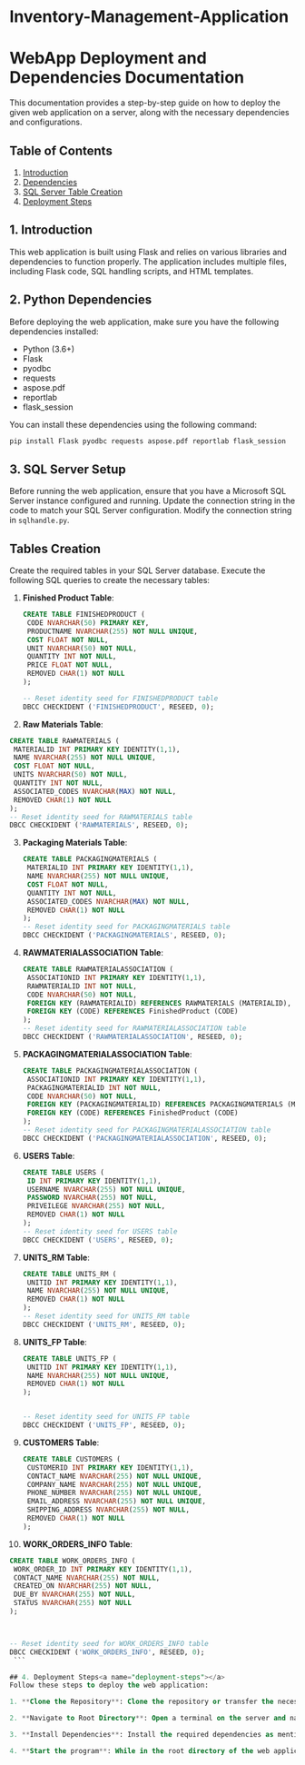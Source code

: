 # Inventory-Management-Application

# WebApp Deployment and Dependencies Documentation

This documentation provides a step-by-step guide on how to deploy the given web application on a server, along with the necessary dependencies and configurations.

## Table of Contents
1. [Introduction](#introduction)
2. [Dependencies](#dependencies)
3. [SQL Server Table Creation](#sql-server-setup)
4. [Deployment Steps](#deployment-steps)

## 1. Introduction<a name="introduction"></a>
This web application is built using Flask and relies on various libraries and dependencies to function properly. The application includes multiple files, including Flask code, SQL handling scripts, and HTML templates.

## 2. Python Dependencies<a name="dependencies"></a>
Before deploying the web application, make sure you have the following dependencies installed:

- Python (3.6+)
- Flask
- pyodbc
- requests
- aspose.pdf
- reportlab
- flask_session

You can install these dependencies using the following command:
```bash
pip install Flask pyodbc requests aspose.pdf reportlab flask_session
```

## 3. SQL Server Setup<a name="sql-server-setup"></a>
Before running the web application, ensure that you have a Microsoft SQL Server instance configured and running. Update the connection string in the code to match your SQL Server configuration. Modify the connection string in  `sqlhandle.py`.

## Tables Creation
Create the required tables in your SQL Server database. Execute the following SQL queries to create the necessary tables:


1. **Finished Product Table**:

   ```sql
   CREATE TABLE FINISHEDPRODUCT (
    CODE NVARCHAR(50) PRIMARY KEY,
    PRODUCTNAME NVARCHAR(255) NOT NULL UNIQUE,
    COST FLOAT NOT NULL,
    UNIT NVARCHAR(50) NOT NULL,
    QUANTITY INT NOT NULL,
    PRICE FLOAT NOT NULL,
    REMOVED CHAR(1) NOT NULL
   );
   
   -- Reset identity seed for FINISHEDPRODUCT table
   DBCC CHECKIDENT ('FINISHEDPRODUCT', RESEED, 0);
   ```

  2. **Raw Materials Table**:

   ```sql
   CREATE TABLE RAWMATERIALS (
    MATERIALID INT PRIMARY KEY IDENTITY(1,1),
    NAME NVARCHAR(255) NOT NULL UNIQUE,
    COST FLOAT NOT NULL,
    UNITS NVARCHAR(50) NOT NULL,
    QUANTITY INT NOT NULL,
    ASSOCIATED_CODES NVARCHAR(MAX) NOT NULL,
    REMOVED CHAR(1) NOT NULL
   );
   -- Reset identity seed for RAWMATERIALS table
   DBCC CHECKIDENT ('RAWMATERIALS', RESEED, 0);
   ```

3. **Packaging Materials Table**:

   ```sql
   CREATE TABLE PACKAGINGMATERIALS (
    MATERIALID INT PRIMARY KEY IDENTITY(1,1),
    NAME NVARCHAR(255) NOT NULL UNIQUE,
    COST FLOAT NOT NULL,
    QUANTITY INT NOT NULL,
    ASSOCIATED_CODES NVARCHAR(MAX) NOT NULL,
    REMOVED CHAR(1) NOT NULL
   );
   -- Reset identity seed for PACKAGINGMATERIALS table
   DBCC CHECKIDENT ('PACKAGINGMATERIALS', RESEED, 0);
   ```

4. **RAWMATERIALASSOCIATION Table**:

   ```sql
   CREATE TABLE RAWMATERIALASSOCIATION (
    ASSOCIATIONID INT PRIMARY KEY IDENTITY(1,1),
    RAWMATERIALID INT NOT NULL,
    CODE NVARCHAR(50) NOT NULL,
    FOREIGN KEY (RAWMATERIALID) REFERENCES RAWMATERIALS (MATERIALID),
    FOREIGN KEY (CODE) REFERENCES FinishedProduct (CODE)
   );
   -- Reset identity seed for RAWMATERIALASSOCIATION table
   DBCC CHECKIDENT ('RAWMATERIALASSOCIATION', RESEED, 0);
   ```

5. **PACKAGINGMATERIALASSOCIATION Table**:

   ```sql
   CREATE TABLE PACKAGINGMATERIALASSOCIATION (
    ASSOCIATIONID INT PRIMARY KEY IDENTITY(1,1),
    PACKAGINGMATERIALID INT NOT NULL,
    CODE NVARCHAR(50) NOT NULL,
    FOREIGN KEY (PACKAGINGMATERIALID) REFERENCES PACKAGINGMATERIALS (MATERIALID),
    FOREIGN KEY (CODE) REFERENCES FinishedProduct (CODE)
   );
   -- Reset identity seed for PACKAGINGMATERIALASSOCIATION table
   DBCC CHECKIDENT ('PACKAGINGMATERIALASSOCIATION', RESEED, 0);
   ```

6. **USERS Table**:

   ```sql
   CREATE TABLE USERS (
    ID INT PRIMARY KEY IDENTITY(1,1),
    USERNAME NVARCHAR(255) NOT NULL UNIQUE,
    PASSWORD NVARCHAR(255) NOT NULL,
    PRIVEILEGE NVARCHAR(255) NOT NULL,
    REMOVED CHAR(1) NOT NULL
   );
   -- Reset identity seed for USERS table
   DBCC CHECKIDENT ('USERS', RESEED, 0);
   ```

7. **UNITS_RM Table**:

   ```sql
   CREATE TABLE UNITS_RM (
    UNITID INT PRIMARY KEY IDENTITY(1,1),
    NAME NVARCHAR(255) NOT NULL UNIQUE,
    REMOVED CHAR(1) NOT NULL
   );
   -- Reset identity seed for UNITS_RM table
   DBCC CHECKIDENT ('UNITS_RM', RESEED, 0);
   ```

8. **UNITS_FP Table**:

   ```sql
   CREATE TABLE UNITS_FP (
    UNITID INT PRIMARY KEY IDENTITY(1,1),
    NAME NVARCHAR(255) NOT NULL UNIQUE,
    REMOVED CHAR(1) NOT NULL
   );


   -- Reset identity seed for UNITS_FP table
   DBCC CHECKIDENT ('UNITS_FP', RESEED, 0);
   ```

9. **CUSTOMERS Table**:

   ```sql
   CREATE TABLE CUSTOMERS (
    CUSTOMERID INT PRIMARY KEY IDENTITY(1,1),
    CONTACT_NAME NVARCHAR(255) NOT NULL UNIQUE,
    COMPANY_NAME NVARCHAR(255) NOT NULL UNIQUE,
    PHONE_NUMBER NVARCHAR(255) NOT NULL UNIQUE,
    EMAIL_ADDRESS NVARCHAR(255) NOT NULL UNIQUE,
    SHIPPING_ADDRESS NVARCHAR(255) NOT NULL,
    REMOVED CHAR(1) NOT NULL
   );
   ```
10. **WORK_ORDERS_INFO Table**:

   ```sql
   CREATE TABLE WORK_ORDERS_INFO (
    WORK_ORDER_ID INT PRIMARY KEY IDENTITY(1,1),
    CONTACT_NAME NVARCHAR(255) NOT NULL,
    CREATED_ON NVARCHAR(255) NOT NULL,
    DUE_BY NVARCHAR(255) NOT NULL,
    STATUS NVARCHAR(255) NOT NULL
);



   -- Reset identity seed for WORK_ORDERS_INFO table
   DBCC CHECKIDENT ('WORK_ORDERS_INFO', RESEED, 0);
    ```

## 4. Deployment Steps<a name="deployment-steps"></a>
Follow these steps to deploy the web application:

1. **Clone the Repository**: Clone the repository or transfer the necessary files to your server.

2. **Navigate to Root Directory**: Open a terminal on the server and navigate to the root directory of the web application.

3. **Install Dependencies**: Install the required dependencies as mentioned in the "Dependencies" section.

4. **Start the program**: While in the root directory of the web application run ```python main.py```
